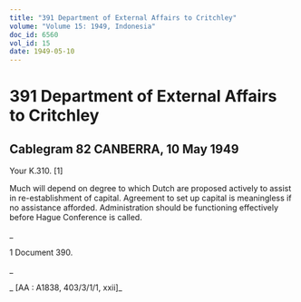 ```yaml
---
title: "391 Department of External Affairs to Critchley"
volume: "Volume 15: 1949, Indonesia"
doc_id: 6560
vol_id: 15
date: 1949-05-10
---
```


# 391 Department of External Affairs to Critchley

## Cablegram 82 CANBERRA, 10 May 1949

Your K.310. [1]

Much will depend on degree to which Dutch are proposed actively to assist in re-establishment of capital. Agreement to set up capital is meaningless if no assistance afforded. Administration should be functioning effectively before Hague Conference is called.

_

1 Document 390.

_

_ [AA : A1838, 403/3/1/1, xxii]_
